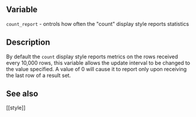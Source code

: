 ## Variable

`count_report` - ontrols how often the "count" display style reports statistics

## Description

By default the `count` display style reports metrics on the rows received every 
10,000 rows, this variable allows the update interval to be changed to the value
specified. A value of 0 will cause it to report only upon receiving the last row
of a result set.

## See also

[[style]]
